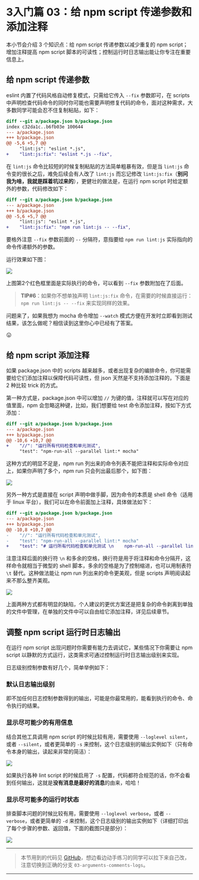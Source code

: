 
# 3入门篇 03：给 npm script 传递参数和添加注释

本小节会介绍 3 个知识点：给 npm script 传递参数以减少重复的 npm script；增加注释提高 npm script 脚本的可读性；控制运行时日志输出能让你专注在重要信息上。

## 给 npm script 传递参数

eslint 内置了代码风格自动修复模式，只需给它传入 `--fix` 参数即可，在 scripts 中声明检查代码命令的同时你可能也需要声明修复代码的命令，面对这种需求，大多数同学可能会忍不住复制粘贴，如下：

```patch
diff --git a/package.json b/package.json
index c32da1c..b6fb03e 100644
--- a/package.json
+++ b/package.json
@@ -5,6 +5,7 @@
     "lint:js": "eslint *.js",
+    "lint:js:fix": "eslint *.js --fix",
```

在 `lint:js` 命令比较短的时候复制粘贴的方法简单粗暴有效，但是当 `lint:js` 命令变的很长之后，难免后续会有人改了 `lint:js` 而忘记修改 `lint:js:fix`（**别问我为啥，我就是踩着坑过来的**），更健壮的做法是，在运行 npm script 时给定额外的参数，代码修改如下：

```patch
diff --git a/package.json b/package.json
--- a/package.json
+++ b/package.json
@@ -5,6 +5,7 @@
     "lint:js": "eslint *.js",
+    "lint:js:fix": "npm run lint:js -- --fix",
```

要格外注意 `--fix` 参数前面的 `--` 分隔符，意指要给 `npm run lint:js` 实际指向的命令传递额外的参数。

运行效果如下图：

![](https://user-gold-cdn.xitu.io/2017/11/27/15ffa71dbf43d9ff?w=1702&h=376&f=jpeg&s=77949)

上图第2个红色框里面是实际执行的命令，可以看到 `--fix` 参数附加在了后面。

> **TIP#6**：如果你不想单独声明 `lint:js:fix` 命令，在需要的时候直接运行： `npm run lint:js -- --fix` 来实现同样的效果。

问题来了，如果我想为 mocha 命令增加 `--watch` 模式方便在开发时立即看到测试结果，该怎么做呢？相信读到这里你心中已经有了答案。

:stuck_out_tongue:

## 给 npm script 添加注释

如果 package.json 中的 scripts 越来越多，或者出现复杂的编排命令，你可能需要给它们添加注释以保障代码可读性，但 json 天然是不支持添加注释的，下面是 2 种比较 trick 的方式。

第一种方式是，package.json 中可以增加 `//` 为键的值，注释就可以写在对应的值里面，npm 会忽略这种键，比如，我们想要给 test 命令添加注释，按如下方式添加：

```patch
diff --git a/package.json b/package.json
--- a/package.json
+++ b/package.json
@@ -10,6 +10,7 @@
+    "//": "运行所有代码检查和单元测试",
     "test": "npm-run-all --parallel lint:* mocha"
```

这种方式的明显不足是，npm run 列出来的命令列表不能把注释和实际命令对应上，如果你声明了多个，npm run 只会列出最后那个，如下图：

![](https://user-gold-cdn.xitu.io/2017/11/27/15ffa7295bd69b87?w=844&h=441&f=png&s=56037)

另外一种方式是直接在 script 声明中做手脚，因为命令的本质是 shell 命令（适用于 linux 平台），我们可以在命令前面加上注释，具体做法如下：

```patch
diff --git a/package.json b/package.json
--- a/package.json
+++ b/package.json
@@ -10,8 +10,7 @@
-    "//": "运行所有代码检查和单元测试",
-    "test": "npm-run-all --parallel lint:* mocha"
+    "test": "# 运行所有代码检查和单元测试 \n    npm-run-all --parallel lint:* mocha"
```

注意注释后面的换行符 `\n` 和多余的空格，换行符是用于将注释和命令分隔开，这样命令就相当于微型的 shell 脚本，多余的空格是为了控制缩进，也可以用制表符 `\t` 替代。这种做法能让 npm run 列出来的命令更美观，但是 scripts 声明阅读起来不那么整齐美观。

![](https://user-gold-cdn.xitu.io/2017/11/27/15ffa72c247900f5?w=846&h=412&f=png&s=54745)

上面两种方式都有明显的缺陷，个人建议的更优方案还是把复杂的命令剥离到单独的文件中管理，在单独的文件中可以自由给它添加注释，详见后续章节。

## 调整 npm script 运行时日志输出

在运行 npm script 出现问题时你需要有能力去调试它，某些情况下你需要让 npm script 以静默的方式运行，这类需求可通过控制运行时日志输出级别来实现。

日志级别控制参数有好几个，简单举例如下：

### 默认日志输出级别

即不加任何日志控制参数得到的输出，可能是你最常用的，能看到执行的命令、命令执行的结果。

### 显示尽可能少的有用信息

结合其他工具调用 npm script 的时候比较有用，需要使用 `--loglevel silent`，或者 `--silent`，或者更简单的 `-s` 来控制，这个日志级别的输出实例如下（只有命令本身的输出，读起来非常的简洁）：

![](https://user-gold-cdn.xitu.io/2017/11/27/15ffa73279c8a9e8?w=782&h=232&f=png&s=20452)

如果执行各种 lint script 的时候启用了 `-s` 配置，代码都符合规范的话，你不会看到任何输出，这就是**没有消息是最好的消息**的由来，哈哈！

### 显示尽可能多的运行时状态

排查脚本问题的时候比较有用，需要使用 `--loglevel verbose`，或者 `--verbose`，或者更简单的 `-d` 来控制，这个日志级别的输出实例如下（详细打印出了每个步骤的参数、返回值，下面的截图只是部分）：

![](https://user-gold-cdn.xitu.io/2017/11/27/15ffa734d9168dff?w=826&h=691&f=png&s=157260)

----------------------------
> 本节用到的代码见 [GitHub](https://github.com/wangshijun/automated-workflow-with-npm-script/tree/03-arguments-comments-logs)，想边看边动手练习的同学可以拉下来自己改，注意切换到正确的分支 `03-arguments-comments-logs`。

----------------------------
